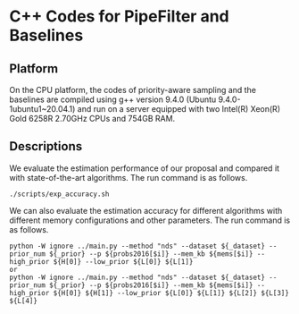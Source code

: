 # C++ Codes for PipeFilter and Baselines

## Platform
On the CPU platform, the codes of priority-aware sampling and the baselines are compiled using g++ version 9.4.0 (Ubuntu 9.4.0-1ubuntu1~20.04.1) and run on a server equipped with two Intel(R) Xeon(R) Gold 6258R 2.70GHz CPUs and 754GB RAM.

## Descriptions
We evaluate the estimation performance of our proposal and compared it with state-of-the-art algorithms. The run command is as follows.

```shell
./scripts/exp_accuracy.sh
```

We can also evaluate the estimation accuracy for different algorithms with different memory configurations and other parameters. The run command is as follows.

```shell
python -W ignore ../main.py --method "nds" --dataset ${_dataset} --prior_num ${_prior} --p ${probs2016[$i]} --mem_kb ${mems[$i]} --high_prior ${H[0]} --low_prior ${L[0]} ${L[1]}
or
python -W ignore ../main.py --method "nds" --dataset ${_dataset} --prior_num ${_prior} --p ${probs2016[$i]} --mem_kb ${mems[$i]} --high_prior ${H[0]} ${H[1]} --low_prior ${L[0]} ${L[1]} ${L[2]} ${L[3]} ${L[4]}
```
